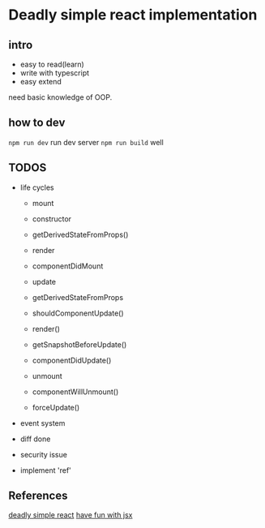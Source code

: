 Deadly simple react implementation
===

intro
----

- easy to read(learn)
- write with typescript
- easy extend

need basic knowledge of OOP.

how to dev
----

`npm run dev` run dev server
`npm run build` well

TODOS
---

- life cycles
  - mount
  - constructor
  - getDerivedStateFromProps()
  - render
  - componentDidMount
  
  - update
  - getDerivedStateFromProps
  - shouldComponentUpdate()
  - render()
  - getSnapshotBeforeUpdate()
  - componentDidUpdate()

  - unmount
  - componentWillUnmount()

  - forceUpdate()

- event system
- diff done
- security issue
- implement 'ref'

References
----

[deadly simple react](https://hackernoon.com/build-your-own-react-48edb8ed350d)
[have fun with jsx](https://babeljs.io/repl#?babili=false&browsers=&build=&builtIns=false&spec=false&loose=false&debug=false&forceAllTransforms=false&shippedProposals=false&circleciRepo=&evaluate=false&fileSize=false&timeTravel=false&sourceType=module&lineWrap=true&presets=react%2Cstage-2&prettier=false&targets=&version=6.26.0&envVersion=)